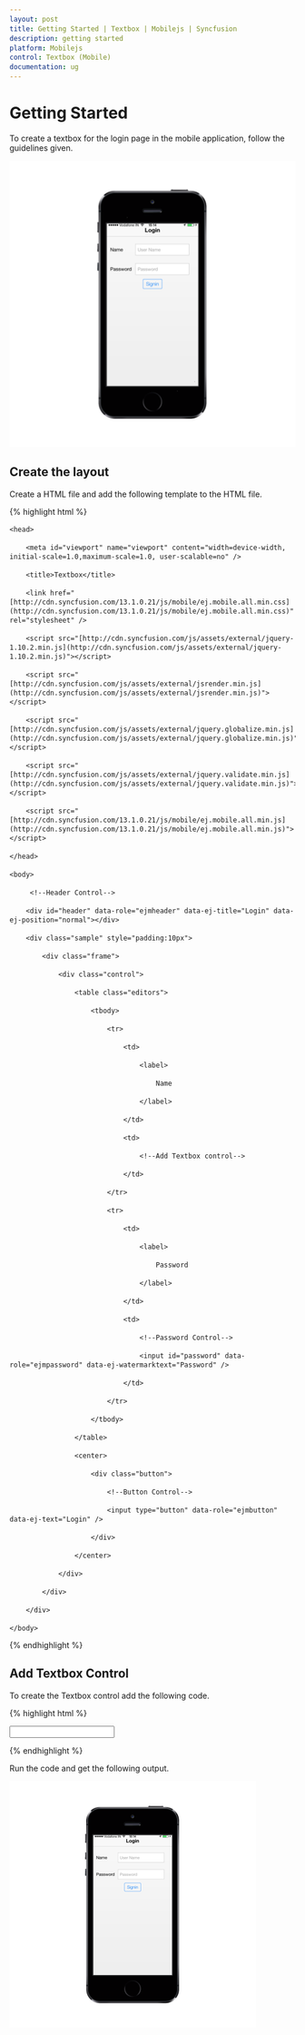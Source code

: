 ```yaml
---
layout: post
title: Getting Started | Textbox | Mobilejs | Syncfusion
description: getting started
platform: Mobilejs
control: Textbox (Mobile)
documentation: ug
---
```


# Getting Started

To create a textbox for the login page in the mobile application, follow the guidelines given. 

![](Getting-Started_images/Getting-Started_img1.png)

## Create the layout

Create a HTML file and add the following template to the HTML file.

{% highlight html %}

<!DOCTYPE html>

<html>

	<head>

		<meta id="viewport" name="viewport" content="width=device-width, initial-scale=1.0,maximum-scale=1.0, user-scalable=no" />

		<title>Textbox</title>

		<link href="[http://cdn.syncfusion.com/13.1.0.21/js/mobile/ej.mobile.all.min.css](http://cdn.syncfusion.com/13.1.0.21/js/mobile/ej.mobile.all.min.css)" rel="stylesheet" />

		<script src="[http://cdn.syncfusion.com/js/assets/external/jquery-1.10.2.min.js](http://cdn.syncfusion.com/js/assets/external/jquery-1.10.2.min.js)"></script>

		<script src="[http://cdn.syncfusion.com/js/assets/external/jsrender.min.js](http://cdn.syncfusion.com/js/assets/external/jsrender.min.js)"></script>

		<script src="[http://cdn.syncfusion.com/js/assets/external/jquery.globalize.min.js](http://cdn.syncfusion.com/js/assets/external/jquery.globalize.min.js)"></script>

		<script src="[http://cdn.syncfusion.com/js/assets/external/jquery.validate.min.js](http://cdn.syncfusion.com/js/assets/external/jquery.validate.min.js)"></script>

		<script src="[http://cdn.syncfusion.com/13.1.0.21/js/mobile/ej.mobile.all.min.js](http://cdn.syncfusion.com/13.1.0.21/js/mobile/ej.mobile.all.min.js)"></script>

	</head>

	<body>

		 <!--Header Control-->

		<div id="header" data-role="ejmheader" data-ej-title="Login" data-ej-position="normal"></div>

		<div class="sample" style="padding:10px">

			<div class="frame">

				<div class="control">

					<table class="editors">

						<tbody>

							<tr>

								<td>

									<label>

										Name

									</label>

								</td>

								<td>

									<!--Add Textbox control-->                                

								</td>

							</tr>

							<tr>

								<td>

									<label>

										Password

									</label>

								</td>

								<td>

									<!--Password Control-->

									<input id="password" data-role="ejmpassword" data-ej-watermarktext="Password" />

								</td>

							</tr>

						</tbody>

					</table>

					<center>

						<div class="button">

							<!--Button Control-->

							<input type="button" data-role="ejmbutton" data-ej-text="Login" />

						</div>

					</center>

				</div>

			</div>

		</div>

	</body>

</html>

{% endhighlight %}

## Add Textbox Control

To create the Textbox control add the following code.

{% highlight html %}

<input id="textbox_sample" data-role="ejmtextbox" data-ej-watermarktext="User Name" />

{% endhighlight %}

Run the code and get the following output.

![](Getting-Started_images/Getting-Started_img2.png)